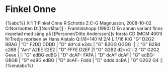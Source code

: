 # Finkel Onne

{%abc%}
X:1
T:Finkel Onne
R:Schottis
Z:C-G Magnusson, 2008-10-02
O:Norrbotten
D:[[Norrlåtar]] - Framtidshopp (1980)
D:En annan variant finns inspelad med sång på [[Personer/Ditte Andersson]]s första CD (MCM 4001)
N:Tredje reprisen av Hans Alatalo
Q:1/8=140
M:2/4
L:1/16
K:G
"G" D2G2 BBAG | "D" F2DD DDDD | "D" dd^cd e2dc | "G" B2GG GGGG :|
|: "G" B2Bd c2BB | "Am" A2EE E2E2 | "D" FFFE D2EF |1 "G" G2B2 d2>c2 :|2 "G" G2G2 Geee |
|: "G" edBG edBG | "D" dcAF- FAFA | "D" dcAF dcAF | "G" edBG- GBGB |
"G" edBG edBG | "D" dcAF- Fddd | "D" dddd dcBA | "G" G2G2 G4 :|
{%endabc%}

